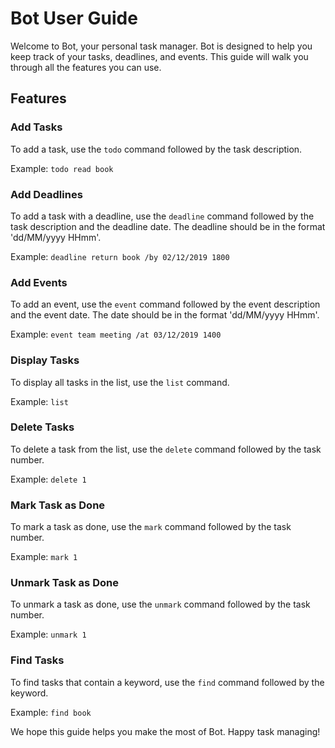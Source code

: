 # Bot User Guide

Welcome to Bot, your personal task manager. Bot is designed to help you keep track of your tasks, deadlines, and events. This guide will walk you through all the features you can use.

## Features

### Add Tasks

To add a task, use the `todo` command followed by the task description.

Example: `todo read book`

### Add Deadlines

To add a task with a deadline, use the `deadline` command followed by the task description and the deadline date. The deadline should be in the format 'dd/MM/yyyy HHmm'.

Example: `deadline return book /by 02/12/2019 1800`

### Add Events

To add an event, use the `event` command followed by the event description and the event date. The date should be in the format 'dd/MM/yyyy HHmm'.

Example: `event team meeting /at 03/12/2019 1400`

### Display Tasks

To display all tasks in the list, use the `list` command.

Example: `list`

### Delete Tasks

To delete a task from the list, use the `delete` command followed by the task number.

Example: `delete 1`

### Mark Task as Done

To mark a task as done, use the `mark` command followed by the task number.

Example: `mark 1`

### Unmark Task as Done

To unmark a task as done, use the `unmark` command followed by the task number.

Example: `unmark 1`

### Find Tasks

To find tasks that contain a keyword, use the `find` command followed by the keyword.

Example: `find book`

We hope this guide helps you make the most of Bot. Happy task managing!